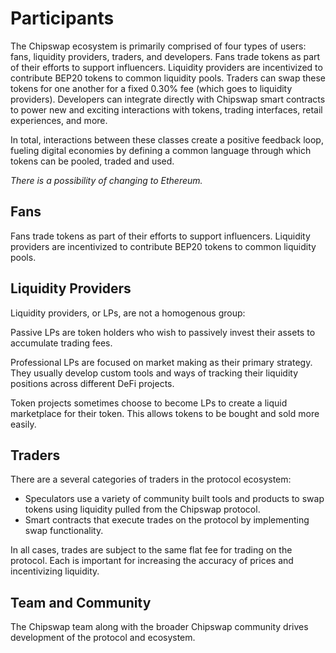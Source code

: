 # Participants

The Chipswap ecosystem is primarily comprised of four types of users: fans, liquidity providers, traders, and developers. Fans trade tokens as part of their efforts to support influencers. Liquidity providers are incentivized to contribute BEP20 tokens to common liquidity pools. Traders can swap these tokens for one another for a fixed 0.30% fee (which goes to liquidity providers). Developers can integrate directly with Chipswap smart contracts to power new and exciting interactions with tokens, trading interfaces, retail experiences, and more.

In total, interactions between these classes create a positive feedback loop, fueling digital economies by defining a common language through which tokens can be pooled, traded and used.

*There is a possibility of changing to Ethereum.*

## Fans

Fans trade tokens as part of their efforts to support influencers. Liquidity providers are incentivized to contribute BEP20 tokens to common liquidity pools. 

## Liquidity Providers

Liquidity providers, or LPs, are not a homogenous group:

Passive LPs are token holders who wish to passively invest their assets to accumulate trading fees.

Professional LPs are focused on market making as their primary strategy. They usually develop custom tools and ways of tracking their liquidity positions across different DeFi projects.

Token projects sometimes choose to become LPs to create a liquid marketplace for their token. This allows tokens to be bought and sold more easily.

## Traders

There are a several categories of traders in the protocol ecosystem:

 - Speculators use a variety of community built tools and products to swap tokens using liquidity pulled from the Chipswap protocol.
 - Smart contracts that execute trades on the protocol by implementing swap functionality.

In all cases, trades are subject to the same flat fee for trading on the protocol. Each is important for increasing the accuracy of prices and incentivizing liquidity.

## Team and Community

The Chipswap team along with the broader Chipswap community drives development of the protocol and ecosystem.
